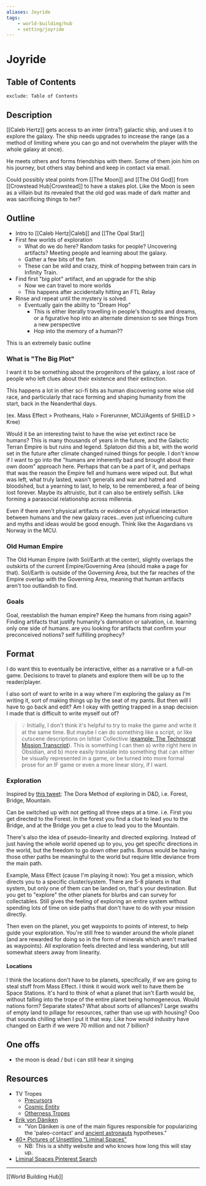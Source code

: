 ```yaml
---
aliases: Joyride
tags:
    - world-building/hub 
    - setting/joyride
---
```


# Joyride

## Table of Contents

```toc
exclude: Table of Contents
```

## Description

[[Caleb Hertz]] gets access to an inter (intra?) galactic ship, and uses it to explore the galaxy. The ship needs upgrades to increase the range (as a method of limiting where you can go and not overwhelm the player with the whole galaxy at once).

He meets others and forms friendships with them. Some of them join him on his journey, but others stay behind and keep in contact via email.

Could possibly steal points from [[The Moon]] and [[The Old God]] from [[Crowstead Hub|Crowstead]] to have a stakes plot. Like the Moon is seen as a villain but its revealed that the old god was made of dark matter and was sacrificing things to her?

## Outline

- Intro to [[Caleb Hertz|Caleb]] and [[The Opal Star]]
- First few worlds of exploration
    - What do we do here? Random tasks for people? Uncovering artifacts? Meeting people and learning about the galaxy.
    - Gather a few bits of the fam.
    - These can be wild and crazy, think of hopping between train cars in Infinity Train.
- Find first "big plot" artifact, and an upgrade for the ship
    - Now we can travel to more worlds
    - This happens after accidentally hitting an FTL Relay
- Rinse and repeat until the mystery is solved.
    - Eventually gain the ability to "Dream Hop"
        - This is either literally travelling in people's thoughts and dreams, or a figurative hop into an alternate dimension to see things from a new perspective
        - Hop into the memory of a human??

This is an extremely basic outline

### What is "The Big Plot"

I want it to be something about the progenitors of the galaxy, a lost race of people who left clues about their existence and their extinction.

This happens a lot in other sci-fi bits as human discovering some wise old race, and particularly that race forming and shaping humanity from the start, back in the Neanderthal days.

(ex. Mass Effect > Protheans, Halo > Forerunner, MCU/Agents of SHIELD > Kree)

Would it be an interesting twist to have the wise yet extinct race be humans? This is many thousands of years in the future, and the Galactic Terran Empire is but ruins and legend. Splatoon did this a bit, with the world set in the future after climate changed ruined things for people. I don't know if I want to go into the "humans are inherently bad and brought about their own doom" approach here. Perhaps that can be a part of it, and perhaps that was the reason the Empire fell and humans were wiped out. But what was left, what truly lasted, wasn't generals and war and hatred and bloodshed, but a yearning to last, to help, to be remembered, a fear of being lost forever. Maybe its altruistic, but it can also be entirely selfish. Like forming a parasocial relationship across millennia.

Even if there aren't physical artifacts or evidence of physical interaction between humans and the new galaxy races...even just influencing culture and myths and ideas would be good enough. Think like the Asgardians vs Norway in the MCU.

### Old Human Empire

The Old Human Empire (with Sol/Earth at the center), slightly overlaps the outskirts of the current Empire/Governing Area (should make a page for that). Sol/Earth is outside of the Governing Area, but the far reaches of the Empire overlap with the Governing Area, meaning that human artifacts aren't too outlandish to find.

### Goals

Goal, reestablish the human empire? Keep the humans from rising again? Finding artifacts that justify humanity's damnation or salvation, i.e. learning only one side of humans. are you looking for artifacts that confirm your preconceived notions? self fulfilling prophecy?

## Format

I do want this to eventually be interactive, either as a narrative or a full-on game. Decisions to travel to planets and explore them will be up to the reader/player.

I also sort of want to write in a way where I'm exploring the galaxy as I'm writing it, sort of making things up by the seat of my pants. But then will I have to go back and edit? Am I okay with getting trapped in a snap decision I made that is difficult to write myself out of?

> 💡 Initially, I don't think it's helpful to try to make the game and write it at the same time. But maybe I can do something like a script, or like cutscene descriptions on Ishtar Collective ([example: The Technocrat Mission Transcript](https://www.ishtar-collective.net/transcripts/empire-hunt-the-technocrat)).
> This is something I can then a) write right here in Obsidian, and b) more easily translate into something that can either be visually represented in a game, or be turned into more formal prose for an IF game or even a more linear story, if I want.

### Exploration

Inspired by [this tweet](https://twitter.com/alyssavisscher/status/1412170487933784078): The Dora Method of exploring in D&D, i.e. Forest, Bridge, Mountain.

Can be switched up with not getting all three steps at a time. i.e. First you get directed to the Forest. In the forest you find a clue to lead you to the Bridge, and at the Bridge you get a clue to lead you to the Mountain.

There's also the idea of pseudo-linearity and directed exploring. Instead of just having the whole world opened up to you, you get specific directions in the world, but the freedom to go down other paths. Bonus would be having those other paths be meaningful to the world but require little deviance from the main path.

Example, Mass Effect (cause I'm playing it now): You get a mission, which directs you to a specific cluster/system. There are 5-8 planets in that system, but only one of them can be landed on, that's your destination. But you get to "explore" the other planets for blurbs and can survey for collectables. Still gives the feeling of exploring an entire system without spending lots of time on side paths that don't have to do with your mission directly.

Then even on the planet, you get waypoints to points of interest, to help guide your exploration. You're still free to wander around the whole planet (and are rewarded for doing so in the form of minerals which aren't marked as waypoints). All exploration feels directed and less wandering, but still somewhat steers away from linearity.

#### Locations

I think the locations don't have to be planets, specifically, if we are going to steal stuff from Mass Effect. I think it would work well to have them be Space Stations. It's hard to think of what a planet that isn't Earth would be, without falling into the trope of the entire planet being homogeneous. Would nations form? Separate states? What about sorts of alliances? Large swaths of empty land to pillage for resources, rather than use up with housing? Ooo that sounds chilling when I put it that way. Like how would industry have changed on Earth if we were 70 million and not 7 billion?

## One offs

- the moon is dead / but i can still hear it singing

## Resources

- TV Tropes
    - [Precursors](https://tvtropes.org/pmwiki/pmwiki.php/Main/Precursors)
    - [Cosmic Entity](https://tvtropes.org/pmwiki/pmwiki.php/Main/CosmicEntity)
    - [Otherness Tropes](https://tvtropes.org/pmwiki/pmwiki.php/Main/OthernessTropes)
- [Erik von Däniken](https://en.wikipedia.org/wiki/Erich_von_D%C3%A4niken)
    - "Von Däniken is one of the main figures responsible for popularizing the 'paleo-contact' and [ancient astronauts](https://en.wikipedia.org/wiki/Ancient_astronauts "Ancient astronauts") hypotheses."
- [40+ Pictures of Unsettling "Liminal Spaces"](https://www.bigglobaltravel.com/trends/liminal-spaces-fb/37/)
    - NB: This is a shitty website and who knows how long this will stay up.
- [Liminal Spaces Pinterest Search](https://www.pinterest.com/search/pins/?q=Liminal%20Spaces)

---
[[World Building Hub]]